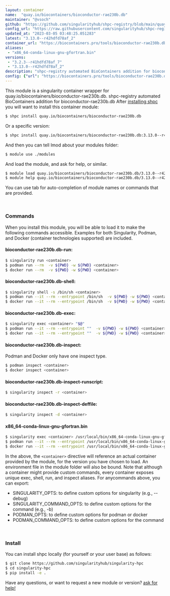 ```yaml
---
layout: container
name:  "quay.io/biocontainers/bioconductor-rae230b.db"
maintainer: "@vsoch"
github: "https://github.com/singularityhub/shpc-registry/blob/main/quay.io/biocontainers/bioconductor-rae230b.db/container.yaml"
config_url: "https://raw.githubusercontent.com/singularityhub/shpc-registry/main/quay.io/biocontainers/bioconductor-rae230b.db/container.yaml"
updated_at: "2023-03-05 03:48:25.051283"
latest: "3.13.0--r42hdfd78af_2"
container_url: "https://biocontainers.pro/tools/bioconductor-rae230b.db"
aliases:
 - "x86_64-conda-linux-gnu-gfortran.bin"
versions:
 - "3.2.3--r41hdfd78af_7"
 - "3.13.0--r42hdfd78af_2"
description: "shpc-registry automated BioContainers addition for bioconductor-rae230b.db"
config: {"url": "https://biocontainers.pro/tools/bioconductor-rae230b.db", "maintainer": "@vsoch", "description": "shpc-registry automated BioContainers addition for bioconductor-rae230b.db", "latest": {"3.13.0--r42hdfd78af_2": "sha256:8d42f5a2a394ff582fd45bad67ee5f42463b1791c5d0d7e8938451df6c354cbe"}, "tags": {"3.2.3--r41hdfd78af_7": "sha256:cc082450c9a01dd02db4e77477bb792410a0f2cf04d63c716a36e3f3d4439e28", "3.13.0--r42hdfd78af_2": "sha256:8d42f5a2a394ff582fd45bad67ee5f42463b1791c5d0d7e8938451df6c354cbe"}, "docker": "quay.io/biocontainers/bioconductor-rae230b.db", "aliases": {"x86_64-conda-linux-gnu-gfortran.bin": "/usr/local/bin/x86_64-conda-linux-gnu-gfortran.bin"}}
---
```


This module is a singularity container wrapper for quay.io/biocontainers/bioconductor-rae230b.db.
shpc-registry automated BioContainers addition for bioconductor-rae230b.db
After [installing shpc](#install) you will want to install this container module:


```bash
$ shpc install quay.io/biocontainers/bioconductor-rae230b.db
```

Or a specific version:

```bash
$ shpc install quay.io/biocontainers/bioconductor-rae230b.db:3.13.0--r42hdfd78af_2
```

And then you can tell lmod about your modules folder:

```bash
$ module use ./modules
```

And load the module, and ask for help, or similar.

```bash
$ module load quay.io/biocontainers/bioconductor-rae230b.db/3.13.0--r42hdfd78af_2
$ module help quay.io/biocontainers/bioconductor-rae230b.db/3.13.0--r42hdfd78af_2
```

You can use tab for auto-completion of module names or commands that are provided.

<br>

### Commands

When you install this module, you will be able to load it to make the following commands accessible.
Examples for both Singularity, Podman, and Docker (container technologies supported) are included.

#### bioconductor-rae230b.db-run:

```bash
$ singularity run <container>
$ podman run --rm  -v ${PWD} -w ${PWD} <container>
$ docker run --rm  -v ${PWD} -w ${PWD} <container>
```

#### bioconductor-rae230b.db-shell:

```bash
$ singularity shell -s /bin/sh <container>
$ podman run --it --rm --entrypoint /bin/sh  -v ${PWD} -w ${PWD} <container>
$ docker run --it --rm --entrypoint /bin/sh  -v ${PWD} -w ${PWD} <container>
```

#### bioconductor-rae230b.db-exec:

```bash
$ singularity exec <container> "$@"
$ podman run --it --rm --entrypoint ""  -v ${PWD} -w ${PWD} <container> "$@"
$ docker run --it --rm --entrypoint ""  -v ${PWD} -w ${PWD} <container> "$@"
```

#### bioconductor-rae230b.db-inspect:

Podman and Docker only have one inspect type.

```bash
$ podman inspect <container>
$ docker inspect <container>
```

#### bioconductor-rae230b.db-inspect-runscript:

```bash
$ singularity inspect -r <container>
```

#### bioconductor-rae230b.db-inspect-deffile:

```bash
$ singularity inspect -d <container>
```


#### x86_64-conda-linux-gnu-gfortran.bin

```bash
$ singularity exec <container> /usr/local/bin/x86_64-conda-linux-gnu-gfortran.bin
$ podman run --it --rm --entrypoint /usr/local/bin/x86_64-conda-linux-gnu-gfortran.bin   -v ${PWD} -w ${PWD} <container> -c " $@"
$ docker run --it --rm --entrypoint /usr/local/bin/x86_64-conda-linux-gnu-gfortran.bin   -v ${PWD} -w ${PWD} <container> -c " $@"
```



In the above, the `<container>` directive will reference an actual container provided
by the module, for the version you have chosen to load. An environment file in the
module folder will also be bound. Note that although a container
might provide custom commands, every container exposes unique exec, shell, run, and
inspect aliases. For anycommands above, you can export:

 - SINGULARITY_OPTS: to define custom options for singularity (e.g., --debug)
 - SINGULARITY_COMMAND_OPTS: to define custom options for the command (e.g., -b)
 - PODMAN_OPTS: to define custom options for podman or docker
 - PODMAN_COMMAND_OPTS: to define custom options for the command

<br>

### Install

You can install shpc locally (for yourself or your user base) as follows:

```bash
$ git clone https://github.com/singularityhub/singularity-hpc
$ cd singularity-hpc
$ pip install -e .
```

Have any questions, or want to request a new module or version? [ask for help!](https://github.com/singularityhub/singularity-hpc/issues)